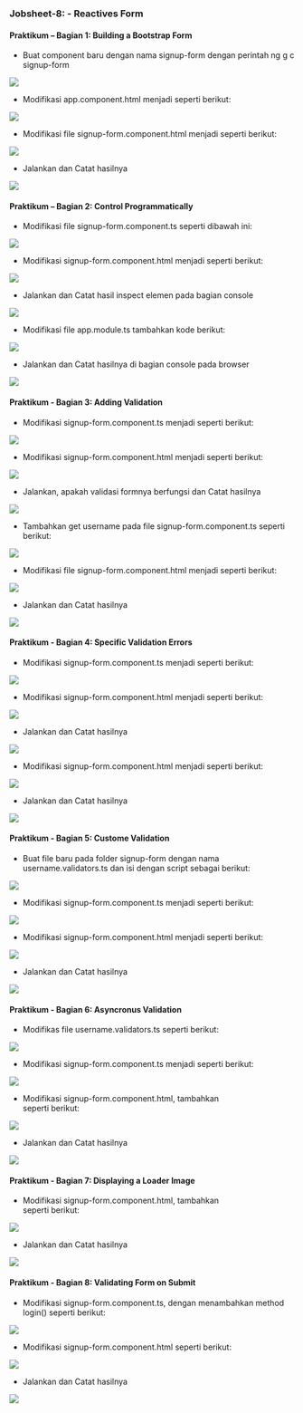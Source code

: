 ### Jobsheet-8: - Reactives Form 

#### Praktikum – Bagian 1: Building a Bootstrap Form

- Buat component baru dengan nama signup-form dengan perintah ng g c signup-form

![](image/Bab8/1.PNG)

- Modifikasi app.component.html menjadi seperti berikut:

![](image/Bab8/2.PNG)

- Modifikasi file signup-form.component.html menjadi seperti berikut:

![](image/Bab8/3.PNG)

- Jalankan dan Catat hasilnya

![](image/Bab8/4.PNG)

#### Praktikum – Bagian 2: Control Programmatically

- Modifikasi file signup-form.component.ts seperti dibawah ini:

![](image/Bab8/5.PNG)

- Modifikasi signup-form.component.html menjadi seperti berikut:

![](image/Bab8/5.1.PNG)

- Jalankan dan Catat hasil inspect elemen pada bagian console 

![](image/Bab8/6.PNG)

- Modifikasi file app.module.ts tambahkan kode berikut:

![](image/Bab8/7.PNG)

- Jalankan dan Catat hasilnya di bagian console pada browser 

![](image/Bab8/8.PNG)

#### Praktikum - Bagian 3: Adding Validation 

- Modifikasi signup-form.component.ts menjadi seperti berikut:

![](image/Bab8/9.PNG)

- Modifikasi signup-form.component.html menjadi seperti berikut:

![](image/Bab8/9.1.PNG)

- Jalankan, apakah validasi formnya berfungsi dan Catat hasilnya 

![](image/Bab8/10.PNG)

- Tambahkan get username pada file signup-form.component.ts seperti berikut:

![](image/Bab8/11.PNG)

- Modifikasi file signup-form.component.html menjadi seperti berikut:

![](image/Bab8/12.PNG)

- Jalankan dan Catat hasilnya 

![](image/Bab8/13.PNG)

#### Praktikum - Bagian 4: Specific Validation Errors

- Modifikasi signup-form.component.ts menjadi seperti berikut:

![](image/Bab8/14.PNG)

- Modifikasi signup-form.component.html menjadi seperti berikut:

![](image/Bab8/15.PNG)

- Jalankan dan Catat hasilnya

![](image/Bab8/16.PNG)

- Modifikasi signup-form.component.html menjadi seperti berikut:

![](image/Bab8/17.PNG)

- Jalankan dan Catat hasilnya 

![](image/Bab8/18.PNG)

#### Praktikum - Bagian 5: Custome Validation

- Buat file baru pada folder signup-form dengan nama username.validators.ts dan isi dengan script sebagai berikut:

![](image/Bab8/19.PNG)

- Modifikasi signup-form.component.ts menjadi seperti berikut:

![](image/Bab8/20.PNG)

- Modifikasi signup-form.component.html menjadi seperti berikut:

![](image/Bab8/21.PNG)

- Jalankan dan Catat hasilnya 

![](image/Bab8/22.PNG)

#### Praktikum - Bagian 6: Asyncronus Validation

- Modifikas file username.validators.ts seperti berikut:

![](image/Bab8/23.PNG)

- Modifikasi signup-form.component.ts menjadi seperti berikut:

![](image/Bab8/24.PNG)

- Modifikasi signup-form.component.html, tambahkan <div> seperti berikut:

![](image/Bab8/24.1.PNG)

- Jalankan dan Catat hasilnya 

![](image/Bab8/25.PNG)

#### Praktikum - Bagian 7: Displaying a Loader Image

- Modifikasi signup-form.component.html, tambahkan <div> seperti berikut:

![](image/Bab8/26.PNG)

- Jalankan dan Catat hasilnya 

![](image/Bab8/27.PNG)

#### Praktikum - Bagian 8: Validating Form on Submit

- Modifikasi signup-form.component.ts, dengan menambahkan method login() seperti berikut:

![](image/Bab8/28.PNG)

- Modifikasi signup-form.component.html seperti berikut:

![](image/Bab8/29.PNG)

- Jalankan dan Catat hasilnya 

![](image/Bab8/30.PNG)

